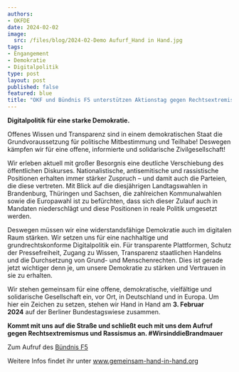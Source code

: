 ```yaml
---
authors:
- OKFDE
date: 2024-02-02
image: 
  src: /files/blog/2024-02-Demo Aufurf_Hand in Hand.jpg
tags:
- Engangement
- Demokratie
- Digitalpolitik
type: post
layout: post
published: false
featured: blue
title: "OKF und Bündnis F5 unterstützen Aktionstag gegen Rechtsextremismus und Rassismus"
---
```


**Digitalpolitik für eine starke Demokratie.**

Offenes Wissen und Transparenz sind in einem demokratischen Staat die Grundvoraussetzung für politische Mitbestimmung und Teilhabe! Deswegen kämpfen wir für eine offene, informierte und solidarische Zivilgesellschaft!

Wir erleben aktuell mit großer Besorgnis eine deutliche Verschiebung des öffentlichen Diskurses. Nationalistische, antisemitische und rassistische Positionen erhalten immer stärker Zuspruch – und damit auch die Parteien, die diese vertreten. Mit Blick auf die diesjährigen Landtagswahlen in Brandenburg, Thüringen und Sachsen, die zahlreichen Kommunalwahlen sowie die Europawahl ist zu befürchten, dass sich dieser Zulauf auch in Mandaten niederschlägt und diese Positionen in reale Politik umgesetzt werden.

Deswegen müssen wir eine widerstandsfähige Demokratie auch im digitalen Raum stärken. Wir setzen uns für eine nachhaltige und grundrechtskonforme Digitalpolitik ein. Für transparente Plattformen, Schutz der Pressefreiheit, Zugang zu Wissen, Transparenz staatlichen Handelns und die Durchsetzung von Grund- und Menschenrechten. Dies ist gerade jetzt wichtiger denn je, um unsere Demokratie zu stärken und Vertrauen in sie zu erhalten.


Wir stehen gemeinsam für eine offene, demokratische, vielfältige und solidarische Gesellschaft ein, vor Ort, in Deutschland und in Europa. Um hier ein Zeichen zu setzen, stehen wir Hand in Hand am **3. Februar 2024** auf der Berliner Bundestagswiese zusammen.

**Kommt mit uns auf die Straße und schließt euch mit uns dem Aufruf gegen Rechtsextremismus und Rassismus an. #WirsinddieBrandmauer**



Zum Aufruf des [Bündnis F5](https://buendnis-f5.de/publikationen/2024-02-01-resilientedemokratie)

Weitere Infos findet ihr unter www.gemeinsam-hand-in-hand.org


